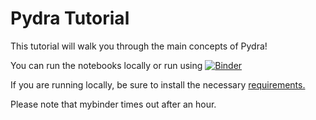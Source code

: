 # Pydra Tutorial

This tutorial will walk you through the main concepts of Pydra!

You can run the notebooks locally or run using [![Binder](https://mybinder.org/badge_logo.svg)](https://mybinder.org/v2/gh/nipype/pydra-tutorial/master)

If you are running locally, be sure to install the necessary [requirements.](https://github.com/nipype/pydra-tutorial/blob/master/requirements.txt)

Please note that mybinder times out after an hour.
